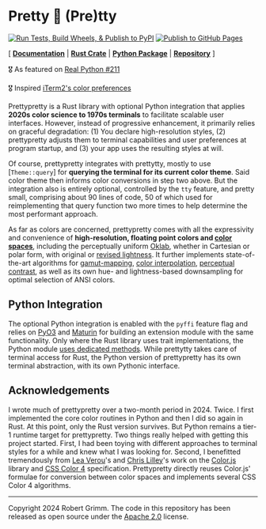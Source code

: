 # Pretty 🌸 (Pre)tty

[![Run Tests, Build Wheels, & Publish to PyPI](https://github.com/apparebit/prettypretty/actions/workflows/ci.yml/badge.svg)](https://github.com/apparebit/prettypretty/actions/workflows/ci.yml)
[![Publish to GitHub Pages](https://github.com/apparebit/prettypretty/actions/workflows/gh-pages.yml/badge.svg)](https://github.com/apparebit/prettypretty/actions/workflows/gh-pages.yml)

\[  [**Documentation**](https://docs.rs/prettypretty/latest/prettypretty/)
| [**Rust Crate**](https://crates.io/crates/prettytty)
| [**Python Package**](https://pypi.org/project/prettypretty/)
| [**Repository**](https://github.com/apparebit/prettypretty)
\]

🎖️ As featured on [Real Python #211](https://realpython.com/podcasts/rpp/211/)

🎖️ Inspired [iTerm2's color preferences](https://raw.githubusercontent.com/apparebit/prettypretty/main/docs/figures/iterm2-color-preferences.jpg)

Prettypretty is a Rust library with optional Python integration that applies
**2020s color science to 1970s terminals** to facilitate scalable user
interfaces. However, instead of progressive enhancement, it primarily relies on
graceful degradation: (1) You declare high-resolution styles, (2) prettypretty
adjusts them to terminal capabilities and user preferences at program startup,
and (3) your app uses the resulting styles at will.

Of course, prettypretty integrates with prettytty, mostly to use
[`Theme::query`] for **querying the terminal for its current color theme**.
Said color theme then informs color conversions in step two above. But the
integration also is entirely optional, controlled by the `tty` feature, and
pretty small, comprising about 90 lines of code, 50 of which used for
reimplementing that query function two more times to help determine the most
performant approach.

As far as colors are concerned, prettypretty comes with all the expressivity and
convenience of **high-resolution, floating point colors and [color
spaces](https://lab.ardov.me/spaces-3d)**, including the perceptually uniform
[Oklab](https://bottosson.github.io/posts/oklab/), whether in Cartesian or polar
form, with original or [revised
lightness](https://bottosson.github.io/posts/colorpicker/#intermission---a-new-lightness-estimate-for-oklab).
It further implements state-of-the-art algorithms for
[gamut-mapping](https://www.w3.org/TR/css-color-4/#gamut-mapping), [color
interpolation](https://www.w3.org/TR/css-color-4/#interpolation), [perceptual
contrast](https://github.com/Myndex/apca-w3), as well as its own hue- and
lightness-based downsampling for optimal selection of ANSI colors.


## Python Integration

The optional Python integration is enabled with the `pyffi` feature flag and
relies on [PyO3](https://pyo3.rs/v0.22.0/) and [Maturin](https://www.maturin.rs)
for building an extension module with the same functionality. Only where the
Rust library uses trait implementations, the Python module [uses dedicated
methods](https://github.com/apparebit/prettypretty/blob/main/prettypretty/color/__init__.pyi).
While prettytty takes care of terminal access for Rust, the Python version of
prettypretty has its own terminal abstraction, with its own Pythonic interface.


## Acknowledgements

I wrote much of prettypretty over a two-month period in 2024. Twice. I first
implemented the core color routines in Python and then I did so again in Rust.
At this point, only the Rust version survives. But Python remains a tier-1
runtime target for prettypretty. Two things really helped with getting this
project started. First, I had been toying with different approaches to terminal
styles for a while and knew what I was looking for. Second, I benefitted
tremendously from [Lea Verou](http://lea.verou.me/)'s and [Chris
Lilley](https://svgees.us/)'s work on the [Color.js](https://colorjs.io) library
and [CSS Color 4](https://www.w3.org/TR/css-color-4/) specification.
Prettypretty directly reuses Color.js' formulae for conversion between color
spaces and implements several CSS Color 4 algorithms.

---

Copyright 2024 Robert Grimm. The code in this repository has been released as
open source under the [Apache
2.0](https://github.com/apparebit/prettypretty/blob/main/LICENSE) license.
